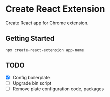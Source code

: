 # Create React Extension
Create React app for Chrome extension.

## Getting Started
```
npx create-react-extension app-name
```


## TODO
- [X] Config boilerplate
- [ ] Upgrade bin script
- [ ] Remove plate configuration code, packages